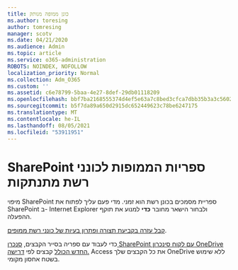 ```yaml
---
title: כונן ממופה מנותק
ms.author: toresing
author: tomresing
manager: scotv
ms.date: 04/21/2020
ms.audience: Admin
ms.topic: article
ms.service: o365-administration
ROBOTS: NOINDEX, NOFOLLOW
localization_priority: Normal
ms.collection: Adm_O365
ms.custom: ''
ms.assetid: c6e78799-5baa-4e27-8def-29db01118209
ms.openlocfilehash: bbf7ba2168555374d4ef5e63a7c8bed3cfca7dbb35b3a3c5602d3b0d1d2fda0a
ms.sourcegitcommit: b5f7da89a650d2915dc652449623c78be6247175
ms.translationtype: MT
ms.contentlocale: he-IL
ms.lasthandoff: 08/05/2021
ms.locfileid: "53911951"
---
```

# <a name="sharepoint-libraries-mapped-to-network-drives-become-disconnected"></a>SharePoint ספריות הממופות לכונני רשת מתנתקות

מיפוי SharePoint ספריית מסמכים בכונן רשת הוא זמני. מדי פעם עליך לפתוח את SharePoint ב- Internet Explorer ולבחור הישאר מחובר **כדי** למנוע את תוקף ההפעלה. 
  
[קבל עזרה בקביעת תצורה ופתרון בעיות של כונני רשת ממופים](https://docs.microsoft.com/sharepoint/support/administration/troubleshoot-mapped-network-drives).
  
כדי לעבוד עם ספריה בסייר הקבצים, [סנכרן SharePoint עם לקוח סינכרון OneDrive החדש הכולל](https://support.office.com/article/6de9ede8-5b6e-4503-80b2-6190f3354a88.aspx) קבצים לפי [דרישה.](https://support.office.com/article/0e6860d3-d9f3-4971-b321-7092438fb38e.aspx) Access את כל הקבצים שלך OneDrive ללא שימוש בשטח אחסון מקומי.
  

